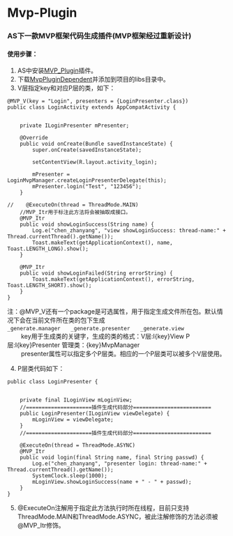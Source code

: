 # Mvp-Plugin
### AS下一款MVP框架代码生成插件(MVP框架经过重新设计)
#### 使用步骤：
1. AS中安装[MVP_Plugin](https://github.com/LinuxparaChen/Mvp-Plugin/releases)插件。
2. 下载[MvpPluginDependent](https://github.com/LinuxparaChen/Mvp-Plugin/releases)并添加到项目的libs目录中。
3. V层指定key和对应P层的类，如下：
```
@MVP_V(key = "Login", presenters = {LoginPresenter.class})
public class LoginActivity extends AppCompatActivity {


    private ILoginPresenter mPresenter;

    @Override
    public void onCreate(Bundle savedInstanceState) {
        super.onCreate(savedInstanceState);

        setContentView(R.layout.activity_login);

        mPresenter = LoginMvpManager.createLoginPresenterDelegate(this);
        mPresenter.login("Test", "123456");
    }

//    @ExecuteOn(thread = ThreadMode.MAIN)
    //MVP_Itr用于标注此方法将会被抽取成接口。
    @MVP_Itr
    public void showLoginSuccess(String name) {
        Log.e("chen_zhanyang", "view showLoginSuccess: thread-name:" + Thread.currentThread().getName());
        Toast.makeText(getApplicationContext(), name, Toast.LENGTH_LONG).show();
    }

    @MVP_Itr
    public void showLoginFailed(String errorString) {
        Toast.makeText(getApplicationContext(), errorString, Toast.LENGTH_SHORT).show();
    }
}
```
注：@MVP_V还有一个package是可选属性，用于指定生成文件所在包。默认情况下会在当前文件所在类的包下生成`_generate.manager`&nbsp;&nbsp;&nbsp;&nbsp;&nbsp;&nbsp;`_generate.presenter`&nbsp;&nbsp;&nbsp;&nbsp;&nbsp;&nbsp;`_generate.view`  
&nbsp;&nbsp;&nbsp;&nbsp;&nbsp;&nbsp;&nbsp;&nbsp;key用于生成类的关键字，生成的类的格式：V层:I{key}View P层:I{key}Presenter 管理类：{key}MvpManager  
&nbsp;&nbsp;&nbsp;&nbsp;&nbsp;&nbsp;&nbsp;&nbsp;presenter属性可以指定多个P层类。相应的一个P层类可以被多个V层使用。

4. P层类代码如下：
```
public class LoginPresenter {


    private final ILoginView mLoginView;
    //=====================插件生成代码部分=========================
    public LoginPresenter(ILoginView viewDelegate) {
        mLoginView = viewDelegate;
    }
    //=====================插件生成代码部分=========================

    @ExecuteOn(thread = ThreadMode.ASYNC)
    @MVP_Itr
    public void login(final String name, final String passwd) {
        Log.e("chen_zhanyang", "presenter login: thread-name:" + Thread.currentThread().getName());
        SystemClock.sleep(1000);
        mLoginView.showLoginSuccess(name + " - " + passwd);
    }
}
```
5. @ExecuteOn注解用于指定此方法执行时所在线程，目前只支持ThreadMode.MAIN和ThreadMode.ASYNC，被此注解修饰的方法必须被@MVP_Itr修饰。